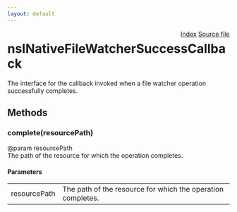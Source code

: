 ```yaml
---
layout: default
---
```

<div class='links' style='float:right'><a href="../index.html">Index</a>
<a href="http://dxr.mozilla.org/mozilla-central/source/toolkit/components/filewatcher/nsINativeFileWatcher.idl">Source file</a>
</div>

# nsINativeFileWatcherSuccessCallback #
  
The interface for the callback invoked when a file watcher operation  
successfully completes.  
  

## Methods ##

### complete(resourcePath) ###
  
@param resourcePath  
       The path of the resource for which the operation completes.  
  

#### Parameters ####

<table>

<tr>
<td>resourcePath</td>
<td>       The path of the resource for which the operation completes.  
</td>
</tr>

</table>
